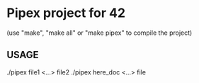 # Pipex project for 42

(use "make", "make all" or "make pipex" to compile the project)
## USAGE
./pipex file1 <cmd1> <cmd2> <...> file2
./pipex here_doc <LIMITER> <cmd> <cmd1> <...> file
